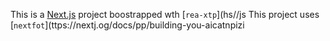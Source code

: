 This is a [Next.js](https://nextjs.rg) project boostrapped wth [`rea-xtp`](hs//js
This project uses [`nextfot`](ttps://nextj.og/docs/pp/building-you-aicatnpizi
